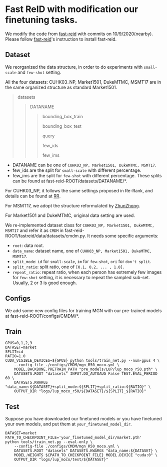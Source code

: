 # Fast ReID with modification our finetuning tasks.
We modify the code from [fast-reid](https://github.com/JDAI-CV/fast-reid) with commits on 10/9/2020(nearby). Please follow [fast-reid](https://github.com/JDAI-CV/fast-reid)'s instruction to install fast-reid.

## Dataset
We reorganized the data structure, in order to do experiments with ``small-scale`` and ``few-shot`` setting.

All the four datasets: CUHK03_NP, Market1501, DukeMTMC, MSMT17 are in the same organized structure as standard Market1501.

>datasets
>>DATANAME
>>>bounding_box_train
>>>
>>>bounding_box_test
>>>
>>>query
>>>
>>>few_ids
>>>
>>>few_ims


* DATANAME can be one of ``CUHK03_NP, Market1501, DukeMTMC, MSMT17``.
* few_ids are the split for ``small-scale`` with different percentage.
* few_ims are the split for ``few-shot`` with different percentage.
These splits can be found at fast-reid-ROOT/datasets/DATANAME/\*.

For CUHK03_NP, it follows the same settings proposed in Re-Rank, and details can be found at [RR](https://github.com/zhunzhong07/person-re-ranking/tree/master/CUHK03-NP).

For MSMT17, we adopt the structure reformulated by [ZhunZhong](https://github.com/zhunzhong07/ECN).

For Market1501 and DukeMTMC, original data setting are used.

We re-implemented dataset class for ``CUHK03_NP, Market1501, DukeMTMC, MSMT17`` and refer it as ``CMDM`` in fast-reid-ROOT/fastreid/data/datasets/cmdm.py. It needs some specific arguments:

* `root`: data root.
* `data_name`: dataset name, one of ``CUHK03_NP, Market1501, DukeMTMC, MSMT17``.
* `split_mode`: `id` for `small-scale`, `im` for `few-shot`, `ori` for `don't split`.
* `split_ratio`: split ratio, one of `[0.1, 0.2, ... , 1.0]`.
* `repeat_ratio`: repeat ratio, when each person has extremely few images for `few-shot` setting, it is necessary to repeat the sampled sub-set. Usually, 2 or 3 is good enough.


## Configs
We add some new config files for training MGN with our pre-trained models at fast-reid-ROOT/configs/CMDM/\*.


## Train

```shell
GPUS=0,1,2,3
DATASET=market
SPLIT=id
RATIO=1.0
CUDA_VISIBLE_DEVICES=${GPUS} python tools/train_net.py --num-gpus 4 \
    --config-file ./configs/CMDM/mgn_R50_moco.yml \
    MODEL.BACKBONE.PRETRAIN_PATH "pre_models/LUP/lup_moco_r50.pth" \
    DATASETS.ROOT "datasets" INPUT.DO_AUTOAUG False TEST.EVAL_PERIOD 60 \
    DATASETS.KWARGS "data_name:${DATASET}+split_mode:${SPLIT}+split_ratio:${RATIO}" \
    OUTPUT_DIR "logs/lup_moco_r50/${DATASET}/${SPLIT}_${RATIO}"
```

## Test
Suppose you have downloaded our finetuned models or you have finetuned your own models, and put them at `your_finetuned_model_dir`.
```shelll
DATASET=market
PATH_TO_CHECKPOINT_FILE='your_finetuned_model_dir/market.pth'
python tools/train_net.py --eval-only \
    --config-file ./configs/CMDM/mgn_R50_moco.yml \
    DATASETS.ROOT "datasets" DATASETS.KWARGS "data_name:${DATASET} \
    MODEL.WEIGHTS ${PATH_TO_CHECKPOINT_FILE} MODEL.DEVICE "cuda:0" \
    OUTPUT_DIR "logs/lup_moco/test/${DATASET}"
```